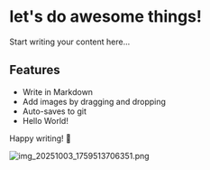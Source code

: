 <!-- content-name: different file -->

# let's do awesome things!

Start writing your content here...

## Features
- Write in Markdown
- Add images by dragging and dropping
- Auto-saves to git
- Hello World!

Happy writing! 🎉

![img_20251003_1759513706351.png](/media/img_20251003_1759513706351.png)